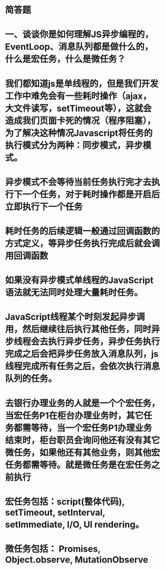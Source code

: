# 简答题
# 一、谈谈你是如何理解JS异步编程的，EventLoop、消息队列都是做什么的，什么是宏任务，什么是微任务？
#    我们都知道js是单线程的，但是我们开发工作中难免会有一些耗时操作（ajax，大文件读写，setTimeout等），这就会造成我们页面卡死的情况（程序阻塞），为了解决这种情况Javascript将任务的执行模式分为两种：同步模式，异步模式。
#     异步模式不会等待当前任务执行完才去执行下一个任务，对于耗时操作都是开启后立即执行下一个任务
#     耗时任务的后续逻辑一般通过回调函数的方式定义，等异步任务执行完成后就会调用回调函数
#     如果没有异步模式单线程的JavaScript语法就无法同时处理大量耗时任务。

#     JavaScript线程某个时刻发起异步调用，然后继续往后执行其他任务，同时异步线程会去执行异步任务，异步任务执行完成之后会把异步任务放入消息队列，js线程完成所有任务之后，会依次执行消息队列的任务。

#     去银行办理业务的人就是一个个宏任务，当宏任务P1在柜台办理业务时，其它任务都需等待，当一个宏任务P1办理业务结束时，柜台职员会询问他还有没有其它微任务，如果他还有其他业务，则其他宏任务都需等待。就是微任务是在宏任务之前执行
#     宏任务包括：script(整体代码), setTimeout, setInterval, setImmediate, I/O, UI rendering。
#     微任务包括： Promises, Object.observe, MutationObserve